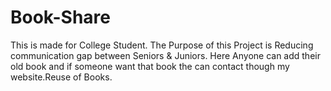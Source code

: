 # Book-Share
This is made for College Student. The Purpose of this Project is Reducing communication gap between Seniors &amp; Juniors. Here Anyone can add their old book and if someone want that book the can contact though my website.Reuse of Books.
